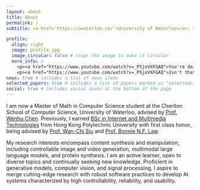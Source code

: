 ```yaml
---
layout: about
title: About
permalink: /
subtitle: <a href='https://uwaterloo.ca/'>University of Waterloo</a>; <a href='https://vectorinstitute.ai/'>Vector Institute</a>;

profile:
  align: right
  image: profile.jpg
  image_circular: false # crops the image to make it circular
  more_info: >
    <p><a href="https://www.youtube.com/watch?v=_PSjoVXFGAQ">You're doing what you love.</a></p>
    <p><a href="https://www.youtube.com/watch?v=_PSjoVXFGAQ">Isn't that enough?</a></p>
news: true # includes a list of news items
selected_papers: true # includes a list of papers marked as "selected={true}"
social: true # includes social icons at the bottom of the page
---
```


I am now a Master of Math in Computer Science student at the Cheriton School of Computer Science, University of Waterloo, advised by [Prof. Wenhu Chen](https://wenhuchen.github.io/). Previously, I earned [BSc in Internet and Multimedia Technologies](https://www.polyu.edu.hk/eie/prospective-students/undergraduate-students/student-and-graduate-stories/) from Hong Kong Polytechnic University with first class honor, being advised by [Prof. Wan-Chi Siu](https://scholar.google.com/citations?user=ouQRncoAAAAJ&hl=en) and [Prof. Bonnie N.F. Law](https://www.polyu.edu.hk/en/eee/people/academic-staff-and-teaching-staff/dr-law-ngai-fong-bonnie/).

My research interests encompass content synthesis and manipulation, including controllable image and video generation, multimodal large language models, and protein synthesis. I am an active learner, open to diverse topics and continually seeking new knowledge. Proficient in generative models, computer vision, and signal processing, I aspire to merge cutting-edge research with robust software practices to develop AI systems characterized by high controllability, reliability, and usability.
